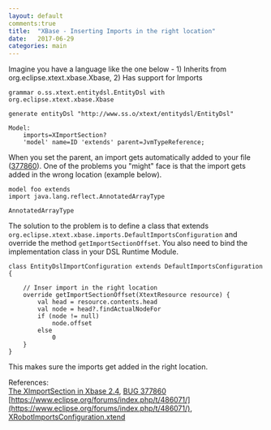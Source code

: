 ```yaml
---
layout: default
comments:true
title:  "XBase - Inserting Imports in the right location"
date:   2017-06-29
categories: main
---
```


Imagine you have a language like the one below - 1) Inherits from org.eclipse.xtext.xbase.Xbase, 2) Has support for Imports

```
grammar o.ss.xtext.entitydsl.EntityDsl with org.eclipse.xtext.xbase.Xbase

generate entityDsl "http://www.ss.o/xtext/entitydsl/EntityDsl"

Model:
	imports=XImportSection?
	'model' name=ID 'extends' parent=JvmTypeReference;	
```


When you set the parent, an import gets automatically added to your file ([377860](https://bugs.eclipse.org/bugs/show_bug.cgi?id=377860)). One of the problems you "might" face is that the import gets added in the wrong location (example below).

```
model foo extends 
import java.lang.reflect.AnnotatedArrayType

AnnotatedArrayType
```


The solution to the problem is to define a class that extends ```org.eclipse.xtext.xbase.imports.DefaultImportsConfiguration``` and override the method ```getImportSectionOffset```. You also need to bind the implementation class in your DSL Runtime Module.

```
class EntityDslImportConfiguration extends DefaultImportsConfiguration {
	
    // Inser import in the right location
	override getImportSectionOffset(XtextResource resource) {
		val head = resource.contents.head
		val node = head?.findActualNodeFor
		if (node != null)
			node.offset
		else
			0
	}	
}
```

This makes sure the imports get added in the right location.

References:                                                                                                                                                
[The XImportSection in Xbase 2.4](http://www.lorenzobettini.it/2013/01/the_ximportsection_in_xbase_2_4/), [BUG 377860](https://bugs.eclipse.org/bugs/show_bug.cgi?id=377860)                                                                                         
[https://www.eclipse.org/forums/index.php/t/486071/](https://www.eclipse.org/forums/index.php/t/486071/), [XRobotImportsConfiguration.xtend](https://github.com/JanKoehnlein/XRobot/blob/master/org.xtext.xrobot.dsl/src/org/xtext/xrobot/dsl/imports/XRobotImportsConfiguration.xtend)

